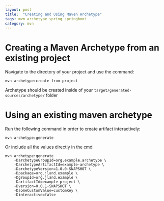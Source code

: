 ```yaml
---
layout: post
title:  "Creating and Using Maven Archetype"
tags: mvn archetype spring springboot
category: mvn
---
```


# Creating a Maven Archetype from an existing project

Navigate to the directory of your project and use the command:
```aidl
mvn archetype:create-from-project
```

Archetype should be created inside of your `target/generated-sources/archetype/` folder


# Using an existing maven archetype

Run the following command in order to create artifact interactively:
```
mvn archetype:generate
```

Or include all the values directly in the cmd

```
mvn archetype:generate
    -DarchetypeGroupId=org.example.archetype \
    -DarchetypeArtifactId=example-archetype \
    -DarchetypeVersion=1.0.0-SNAPSHOT \
    -Dpackage=org.jland.example \
    -DgroupId=org.jland.example \
    -DartifactId=example-project \
    -Dversion=0.0.1-SNAPSHOT \
    -DsomeCustomValue=customKey \
    -Dinteractive=false
```